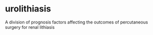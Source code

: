 urolithiasis
============

A division of prognosis factors affecting the outcomes of percutaneous surgery for renal lithiasis
